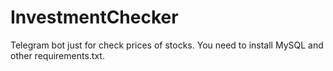 # InvestmentChecker
Telegram bot just for check prices of stocks.
You need to install MySQL and other requirements.txt.